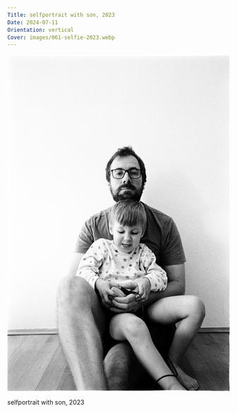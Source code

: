 ```yaml
---
Title: selfportrait with son, 2023
Date: 2024-07-11
Orientation: vertical
Cover: images/061-selfie-2023.webp
---
```


![selfportrait with son, 2023](images/061-selfie-2023@2x.webp)

selfportrait with son, 2023

